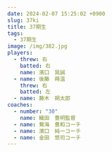 ```yaml
---
date: 2024-02-07 15:25:02 +0900
slug: 37ki
title: 37期生
tags:
  - 37期生
image: /img/382.jpg
players:
  - threw: 右
    batted: 右
    name: 濱口　晃誠
  - name: 後藤　蒔温
    threw: 右
    batted: 左
  - name: 藤木　朔太郎
coaches:
  - number: "30"
    name: 織田　豊明監督
  - name: 鴛海　豊和コーチ
  - name: 濱口　純一コーチ
  - name: 金田　悠司コーチ
---
```

